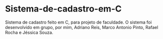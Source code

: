 # Sistema-de-cadastro-em-C
Sistema de cadastro feito em C, para projeto de faculdade.
O sistema foi desenvolvido em grupo, por mim, Adriano Reis, Marco Antonio Pinto, Rafael Rocha e Jéssica Souza.

